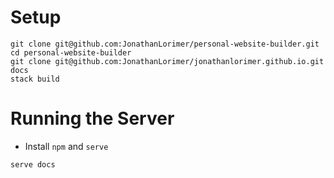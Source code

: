 # Setup
```
git clone git@github.com:JonathanLorimer/personal-website-builder.git
cd personal-website-builder
git clone git@github.com:JonathanLorimer/jonathanlorimer.github.io.git docs
stack build
```

# Running the Server
- Install `npm` and `serve`
```
serve docs
```
